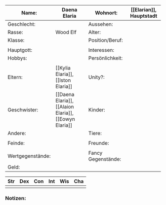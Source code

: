 
| Name:            | Daena Elaria                                          | Wohnort:           | [[Elarian]], Hauptstadt |
| ---------------- | ----------------------------------------------------- | ------------------ | ----------------------- |
| Geschlecht:      |                                                       | Aussehen:          |                         |
| Rasse:           | Wood Elf                                              | Alter:             |                         |
| Klasse:          |                                                       | Position/Beruf:    |                         |
|                  |                                                       |                    |                         |
| Hauptgott:       |                                                       | Interessen:        |                         |
| Hobbys:          |                                                       | Persönlichkeit:    |                         |
|                  |                                                       |                    |                         |
| Eltern:          | [[Kylia Elaria]], [[Iston Elaria]]                    | Unity?:            |                         |
| Geschwister:     | [[Daena Elaria]], [[Alaion Elaria]], [[Eowyn Elaria]] | Kinder:            |                         |
| Andere:          |                                                       | Tiere:             |                         |
|                  |                                                       |                    |                         |
| Feinde:          |                                                       | Freunde:           |                         |
|                  |                                                       |                    |                         |
| Wertgegenstände: |                                                       | Fancy Gegenstände: |                         |
| Geld:            |                                                       |                    |                         |

| Str | Dex | Con | Int | Wis | Cha |
| --- | --- | --- | --- | --- | --- |
|     |     |     |     |     |     |
### Notizen:
